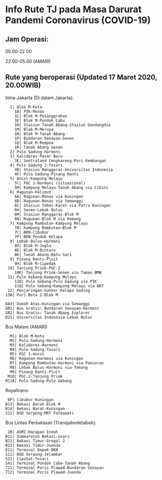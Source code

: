 # Info Rute TJ pada Masa Darurat Pandemi Coronavirus (COVID-19)

## Jam Operasi:
05.00-22.00

22.00-05.00 (AMARI)
  
  
## Rute yang beroperasi (Updated 17 Maret 2020, 20.00WIB)
Intra-Jakarta (Di dalam Jakarta):

	  1| Blok M-Kota
	 	1A| PIK-Monas
		1C| Blok M-Pesanggrahan
		1E| Blok M-Pondok Labu
		1H| Stasiun Tanah Abang-Stasiun Gondangdia
		1M| Blok M-Meruya
		1N| Blok M-Tanah Abang
		1P| Bundaran Senayan-Senen
		1Q| Blok M-Rempoa
		1R| Tanah Abang-Senen
	  2| Pulo Gadung-Harmoni
	  3| Kalideres-Pasar Baru
	 	3E| Sentraland Cengkareng-Puri Kembangan
	  4| Pulo Gadung 2-Tosari
	 	4B| Stasiun Manggarai-Universitas Indonesia
		4F| Pulo Gadung-Pinang Ranti
	  5| Ancol-Kampung Melayu
	 	5C| PGC 1-Harmoni (situasional)
	 	5M| Kampung Melayu-Tanah Abang via Cikini
	  6| Ragunan-Halimun
	 	6A| Ragunan-Monas via Kuningan
		6B| Ragunan-Monas via Semanggi
		6C| Stasiun Tebet-Karet via Patra Kuningan
		6H| Senen-Lebak Bulus
		6M| Stasiun Manggarai-Blok M
		6N| Ragunan-Blok M via Kemang
	  7| Kampung Rambutan-Kampung Melayu
	 	7B| Kampung Rambutan-Blok M
		7C| BKN-Cibubur		
	 	7P| BKN-Pondok Kelapa
	  8| Lebak Bulus-Harmoni
	 	8D| Blok M-Joglo
		8E| Blok M-Bintaro
		8K| Tanah Abang-Batu Sari
	  9| Pinang Ranti-Pluit
	 	9H| Blok M-Cipedak
	 10| Tanjung Priok-PGC 2
		10K| Tanjung Priok-Senen via Taman BMW
	 11| Pulo Gebang-Kampung Melayu
		11D| Pulo Gebang-Pulo Gadung via PIK
		11Q| Pulo Gebang-Kampung Melayu via BKT
	 12| Penjaringan-Sunter Kelapa Gading
	13A| Puri Beta 2-Blok M
	
	DA3| Dukuh Atas-Kuningan via Semanggi
	GR1| Bus Gratis: Bundaran Senayan-Harmoni
	GR2| Bus Gratis: Tanah Abang Explorer
	D21| Universitas Indonesia-Lebak Bulus
	
Bus Malam (AMARI)
	
	  M1| Blok M-Kota
	  M2| Pulo Gadung-Harmoni
	  M3| Kalideres-Harmoni
	  M4| Pulo Gadung-Tosari
	  M5| PGC 1-Ancol
	  M6| Ragunan-Harmoni via Kuningan
	  M7| Kampung Rambutan-Harmoni via Pancoran
	  M8| Lebak Bulus-Harmoni via Tomang
	  M9| Pinang Ranti-Pluit
	 M10| PGC 2-Tanjung Priok
	M11A| Pulo Gadung-Pulo Gebang
	
Royaltrans:

	 6P| Cibubur-Kuningan
	B13| Bekasi Barat-Blok M
	B14| Bekasi Barat-Kuningan
	S12| BSD Serpong-MRT Fatmawati
	
Bus Lintas Perbatasan (Transjabodetabek):

	 2B| ASMI-Harapan Indah
	B11| Summarecon Bekasi-osari
	B21| Bekasi Timur-Grogol 2
	B22| Bekasi Timur-Juanda
	D11| Terminal Depok-BKN
	S11| BSD Serpong-Jelambar
	S21| Ciputat-Tosari
	S41| Terminal Pondok Cabe-Tanah Abang
	T11| Terminal Poris Plawad-Bundaran Senayan
	T12| Terminal Poris Plawad-Juanda
	
